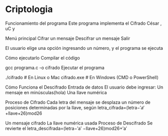 # Criptologia

Funcionamiento del programa
Este programa implementa el Cifrado César , uC y

Menú principal
Cifrar un mensaje
Descifrar un mensaje
Salir

El usuario elige una opción ingresando un número, y el programa se ejecuta

Cómo ejecutarlo
Compilar el código

gcc programa.c -o cifrado
Ejecutar el programa

./cifrado  # En Linux o Mac
cifrado.exe  # En Windows (CMD o PowerShell)

Cómo Funciona el Descifrado
Entrada de datos
El usuario debe ingresar:
Un mensaje en minúsculas(hola)
Una llave numérica

Proceso de Cifrado
Cada letra del mensaje se desplaza un número de posiciones determinadas por la llave, según
letra_cifrada=(letra−′𝑎′+llave+26)mod26

Un mensaje cifrado
La llave numérica usada
Proceso de Descifrado
Se revierte el
letra_descifrada=(letra−′a′ −llave+26)mod26+′a′

